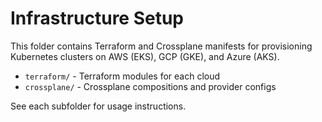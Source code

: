 # Infrastructure Setup

This folder contains Terraform and Crossplane manifests for provisioning Kubernetes clusters on AWS (EKS), GCP (GKE), and Azure (AKS).

- `terraform/` - Terraform modules for each cloud
- `crossplane/` - Crossplane compositions and provider configs

See each subfolder for usage instructions.
